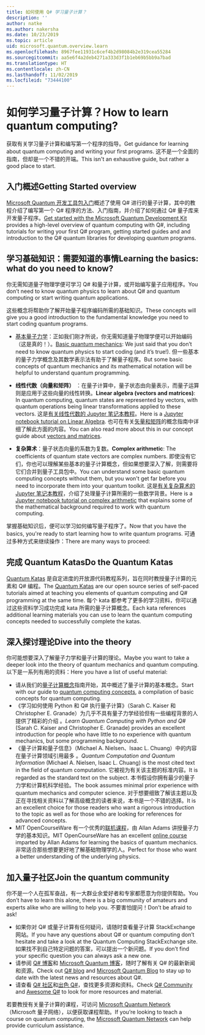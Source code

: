 ```yaml
---
title: 如何使用 Q# 学习量子计算？
description: ''
author: natke
ms.author: nakersha
ms.date: 10/23/2019
ms.topic: article
uid: microsoft.quantum.overview.learn
ms.openlocfilehash: 8967fee11931c6cef4b2d98084b2e319cea55284
ms.sourcegitcommit: aa5e6f4a2deb4271a333d3f1b1eb69b5bb9a7bad
ms.translationtype: HT
ms.contentlocale: zh-CN
ms.lasthandoff: 11/02/2019
ms.locfileid: "73444100"
---
```

# <a name="how-to-learn-quantum-computing"></a><span data-ttu-id="4ddb1-102">如何学习量子计算？</span><span class="sxs-lookup"><span data-stu-id="4ddb1-102">How to learn quantum computing?</span></span>

<span data-ttu-id="4ddb1-103">获取有关学习量子计算和编写第一个程序的指导。</span><span class="sxs-lookup"><span data-stu-id="4ddb1-103">Get guidance for learning about quantum computing and writing your first programs.</span></span> <span data-ttu-id="4ddb1-104">这不是一个全面的指南，但却是一个不错的开端。</span><span class="sxs-lookup"><span data-stu-id="4ddb1-104">This isn't an exhaustive guide, but rather a good place to start.</span></span>

## <a name="getting-started-overview"></a><span data-ttu-id="4ddb1-105">入门概述</span><span class="sxs-lookup"><span data-stu-id="4ddb1-105">Getting Started overview</span></span>

<span data-ttu-id="4ddb1-106">[Microsoft Quantum 开发工具包入门](xref:microsoft.quantum.welcome)概述了使用 Q# 进行的量子计算，其中的教程介绍了编写第一个 Q# 程序的方法、入门指南，并介绍了如何通过 Q# 量子库来开发量子程序。</span><span class="sxs-lookup"><span data-stu-id="4ddb1-106">[Get started with the Microsoft Quantum Development Kit](xref:microsoft.quantum.welcome) provides a high-level overview of quantum computing with Q#, including tutorials for writing your first Q# program, getting started guides and and introduction to the Q# quantum libraries for developing quantum programs.</span></span>

## <a name="learning-the-basics-what-do-you-need-to-know"></a><span data-ttu-id="4ddb1-107">学习基础知识：需要知道的事情</span><span class="sxs-lookup"><span data-stu-id="4ddb1-107">Learning the basics: what do you need to know?</span></span>

<span data-ttu-id="4ddb1-108">你无需知道量子物理学便可学习 Q# 和量子计算，或开始编写量子应用程序。</span><span class="sxs-lookup"><span data-stu-id="4ddb1-108">You don’t need to know quantum physics to learn about Q# and quantum computing or start writing quantum applications.</span></span>

<span data-ttu-id="4ddb1-109">这些概念将帮助你了解开始量子程序编码所需的基础知识。</span><span class="sxs-lookup"><span data-stu-id="4ddb1-109">These concepts will give you a good introduction to the fundamental knowledge you need to start coding quantum programs.</span></span>  

* <span data-ttu-id="4ddb1-110">[基本量子力学](xref:microsoft.quantum.concepts.intro)：正如我们刚才所说，你无需知道量子物理学便可以开始编码（这是真的！）。</span><span class="sxs-lookup"><span data-stu-id="4ddb1-110">[Basic quantum mechanics](xref:microsoft.quantum.concepts.intro): We just said that you don’t need to know quantum physics to start coding (and it’s true!).</span></span> <span data-ttu-id="4ddb1-111">但一些基本的量子力学概念及其数学表示法有助于了解量子程序。</span><span class="sxs-lookup"><span data-stu-id="4ddb1-111">But some basic concepts of quantum mechanics and its mathematical notation will be helpful to understand quantum programming.</span></span>

* <span data-ttu-id="4ddb1-112">**线性代数（向量和矩阵）** ：在量子计算中，量子状态由向量表示，而量子运算则是应用于这些向量的线性转换。</span><span class="sxs-lookup"><span data-stu-id="4ddb1-112">**Linear algebra (vectors and matrices)**: In quantum computing, quantum states are represented by vectors, with quantum operations being linear transformations applied to these vectors.</span></span>  <span data-ttu-id="4ddb1-113">这是[有关线性代数的 Jupyter 笔记本教程](https://github.com/microsoft/QuantumKatas/tree/master/tutorials/LinearAlgebra)。</span><span class="sxs-lookup"><span data-stu-id="4ddb1-113">Here is a [Jupyter notebook tutorial on Linear Algebra](https://github.com/microsoft/QuantumKatas/tree/master/tutorials/LinearAlgebra).</span></span>  <span data-ttu-id="4ddb1-114">也可在有关[矢量和矩阵](xref:microsoft.quantum.concepts.vectors)的概念指南中详细了解此方面的内容。</span><span class="sxs-lookup"><span data-stu-id="4ddb1-114">You can also read more about this in our concept guide about [vectors and matrices](xref:microsoft.quantum.concepts.vectors).</span></span>

* <span data-ttu-id="4ddb1-115">**复杂算术**：量子状态向量的系数为复数。</span><span class="sxs-lookup"><span data-stu-id="4ddb1-115">**Complex arithmetic**: The coefficients of quantum state vectors are complex numbers.</span></span> <span data-ttu-id="4ddb1-116">即使没有它们，你也可以理解某些基本的量子计算概念，但如果想要深入了解，则需要将它们合并到量子工具包中。</span><span class="sxs-lookup"><span data-stu-id="4ddb1-116">You can understand some basic quantum computing concepts without them, but you won't get far before you need to incorporate them into your quantum toolkit.</span></span>  <span data-ttu-id="4ddb1-117">这是[有关复杂算术的 Jupyter 笔记本教程](https://github.com/microsoft/QuantumKatas/tree/master/tutorials/ComplexArithmetic)，介绍了处理量子计算所需的一些数学背景。</span><span class="sxs-lookup"><span data-stu-id="4ddb1-117">Here is a [Jupyter notebook tutorial on complex arithmetic](https://github.com/microsoft/QuantumKatas/tree/master/tutorials/ComplexArithmetic) that explains some of the mathematical background required to work with quantum computing.</span></span> 

<span data-ttu-id="4ddb1-118">掌握基础知识后，便可以学习如何编写量子程序了。</span><span class="sxs-lookup"><span data-stu-id="4ddb1-118">Now that you have the basics, you're ready to start learning how to write quantum programs.</span></span>  <span data-ttu-id="4ddb1-119">可通过多种方式来继续操作：</span><span class="sxs-lookup"><span data-stu-id="4ddb1-119">There are many ways to proceed:</span></span>

## <a name="do-the-quantum-katas"></a><span data-ttu-id="4ddb1-120">完成 Quantum Katas</span><span class="sxs-lookup"><span data-stu-id="4ddb1-120">Do the Quantum Katas</span></span>

<span data-ttu-id="4ddb1-121">[Quantum Katas](xref:microsoft.quantum.overview.katas) 是自定进度的开放源代码教程系列，旨在同时教授量子计算的元素和 Q# 编程。</span><span class="sxs-lookup"><span data-stu-id="4ddb1-121">The [Quantum Katas](xref:microsoft.quantum.overview.katas) are our open source series of self-paced tutorials aimed at teaching you elements of quantum computing and Q# programming at the same time.</span></span>  <span data-ttu-id="4ddb1-122">每个 kata 都参考了更多的学习资料，你可以通过这些资料学习成功完成 kata 所需的量子计算概念。</span><span class="sxs-lookup"><span data-stu-id="4ddb1-122">Each kata references additional learning materials you can use to learn the quantum computing concepts needed to successfully complete the katas.</span></span>  

## <a name="dive-into-the-theory"></a><span data-ttu-id="4ddb1-123">深入探讨理论</span><span class="sxs-lookup"><span data-stu-id="4ddb1-123">Dive into the theory</span></span>

<span data-ttu-id="4ddb1-124">你可能想要深入了解量子力学和量子计算的理论。</span><span class="sxs-lookup"><span data-stu-id="4ddb1-124">Maybe you want to take a deeper look into the theory of quantum mechanics and quantum computing.</span></span> <span data-ttu-id="4ddb1-125">以下是一系列有用的资料：</span><span class="sxs-lookup"><span data-stu-id="4ddb1-125">Here you have a list of useful material:</span></span>

* <span data-ttu-id="4ddb1-126">请从我们的[量子计算概念](xref:microsoft.quantum.concepts.intro)指南开始，其中概述了量子计算的基本概念。</span><span class="sxs-lookup"><span data-stu-id="4ddb1-126">Start with our guide to [quantum computing concepts](xref:microsoft.quantum.concepts.intro), a compilation of basic concepts for quantum computing.</span></span>
* <span data-ttu-id="4ddb1-127">《学习如何使用 Python 和 Q# 执行量子计算》（Sarah C. Kaiser 和 Christopher E. Granade）为几乎不具有量子力学经验但有一些编程背景的人提供了精彩的介绍  。</span><span class="sxs-lookup"><span data-stu-id="4ddb1-127">_Learn Quantum Computing with Python and Q#_ (Sarah C. Kaiser and Christopher E. Granade) provides an excellent introduction for people who have little to no experience with quantum mechanics, but some programming background.</span></span>
* <span data-ttu-id="4ddb1-128">《量子计算和量子信息》（Michael A. Nielsen、Isaac L. Chuang）中的内容在量子计算领域引用最多  。</span><span class="sxs-lookup"><span data-stu-id="4ddb1-128">_Quantum Computation and Quantum Information_ (Michael A. Nielsen, Isaac L. Chuang) is the most cited text in the field of quantum computation.</span></span> <span data-ttu-id="4ddb1-129">它被视为有关该主题的标准内容。</span><span class="sxs-lookup"><span data-stu-id="4ddb1-129">It is regarded as the standard text on the subject.</span></span> <span data-ttu-id="4ddb1-130">本书假设你拥有最少的量子力学和计算机科学经验。</span><span class="sxs-lookup"><span data-stu-id="4ddb1-130">The book assumes minimal prior experience with quantum mechanics and computer science.</span></span> <span data-ttu-id="4ddb1-131">对于想要细致了解该主题以及正在寻找相关资料以了解高级概念的读者来说，本书是一个不错的选择。</span><span class="sxs-lookup"><span data-stu-id="4ddb1-131">It is an excellent choice for those readers who want a rigorous introduction to the topic as well as for those who are looking for references for advanced concepts.</span></span>
* <span data-ttu-id="4ddb1-132">MIT OpenCourseWare 有一个优秀的[联机课程](https://www.youtube.com/watch?v=lZ3bPUKo5zc&list=PLUl4u3cNGP61-9PEhRognw5vryrSEVLPr)，由 Allan Adams 讲授量子力学的基本知识。</span><span class="sxs-lookup"><span data-stu-id="4ddb1-132">MIT OpenCourseWare has an excellent [online course](https://www.youtube.com/watch?v=lZ3bPUKo5zc&list=PLUl4u3cNGP61-9PEhRognw5vryrSEVLPr) imparted by Allan Adams for learning the basics of quantum mechanics.</span></span> <span data-ttu-id="4ddb1-133">非常适合那些想要更好地了解基础物理学的人。</span><span class="sxs-lookup"><span data-stu-id="4ddb1-133">Perfect for those who want a better understanding of the underlying physics.</span></span>

## <a name="join-the-quantum-community"></a><span data-ttu-id="4ddb1-134">加入量子社区</span><span class="sxs-lookup"><span data-stu-id="4ddb1-134">Join the quantum community</span></span>

<span data-ttu-id="4ddb1-135">你不是一个人在孤军奋战，有一大群业余爱好者和专家都愿意为你提供帮助。</span><span class="sxs-lookup"><span data-stu-id="4ddb1-135">You don’t have to learn this alone, there is a big community of amateurs and experts alike who are willing to help you.</span></span> <span data-ttu-id="4ddb1-136">不要害怕提问！</span><span class="sxs-lookup"><span data-stu-id="4ddb1-136">Don’t be afraid to ask!</span></span>

* <span data-ttu-id="4ddb1-137">如果你对 Q# 或量子计算有任何疑问，请随时查看量子计算 StackExchange 网站。</span><span class="sxs-lookup"><span data-stu-id="4ddb1-137">If you have any questions about Q# or quantum computing don’t hesitate and take a look at the Quantum Computing StackExchange site.</span></span> <span data-ttu-id="4ddb1-138">如果找不到自己特定问题的答案，可以提出一个新问题。</span><span class="sxs-lookup"><span data-stu-id="4ddb1-138">If you don’t find your specific question you can always ask a new one.</span></span> 
* <span data-ttu-id="4ddb1-139">请参阅 [Q# 博客](https://devblogs.microsoft.com/qsharp/)和 [Microsoft Quantum 博客](https://cloudblogs.microsoft.com/quantum/)，随时了解有关 Q# 的最新新闻和资源。</span><span class="sxs-lookup"><span data-stu-id="4ddb1-139">Check out [Q# blog](https://devblogs.microsoft.com/qsharp/) and [Microsoft Quantum Blog](https://cloudblogs.microsoft.com/quantum/) to stay up to date with the latest news and resources about Q#.</span></span>
* <span data-ttu-id="4ddb1-140">请查看 [Q# 社区](https://qsharp.community/)和[出色 Q#](https://project-awesome.org/ebraminio/awesome-qsharp)，查找更多资源和资料。</span><span class="sxs-lookup"><span data-stu-id="4ddb1-140">Check [Q# Community](https://qsharp.community/) and [Awesome Q#](https://project-awesome.org/ebraminio/awesome-qsharp) to look for more resources and material.</span></span>

 <span data-ttu-id="4ddb1-141">若要教授有关量子计算的课程，可访问 [Microsoft Quantum Network](https://info.microsoft.com/LearnMoreAboutMicrosoftQuantumNetwork.html)（Microsoft 量子网络），以便获取课程帮助。</span><span class="sxs-lookup"><span data-stu-id="4ddb1-141">If you’re looking to teach a course on quantum computing, the [Microsoft Quantum Network](https://info.microsoft.com/LearnMoreAboutMicrosoftQuantumNetwork.html) can help provide curriculum assistance.</span></span>  

